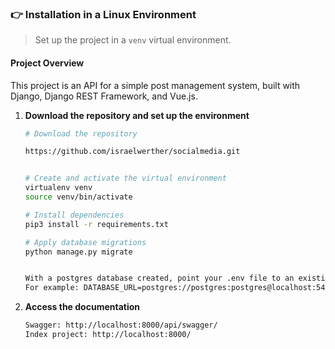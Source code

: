 ### 👉 Installation in a Linux Environment

> Set up the project in a `venv` virtual environment.

#### Project Overview

This project is an API for a simple post management system, built with Django, Django REST Framework, and Vue.js.



1. **Download the repository and set up the environment**   

   ```bash
   # Download the repository

   https://github.com/israelwerther/socialmedia.git
   

   # Create and activate the virtual environment
   virtualenv venv
   source venv/bin/activate

   # Install dependencies
   pip3 install -r requirements.txt

   # Apply database migrations
   python manage.py migrate


   With a postgres database created, point your .env file to an existing database
   For example: DATABASE_URL=postgres://postgres:postgres@localhost:5432/socialmediadb
   

1. **Access the documentation**   

   ```bash
   Swagger: http://localhost:8000/api/swagger/
   Index project: http://localhost:8000/
   